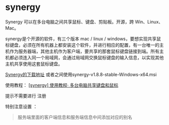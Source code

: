 # synergy
Synergy 可以在多台电脑之间共享鼠标、键盘、剪贴板。开源，跨 Win、Linux、Mac。


synergy是个开源的软件，有三个版本 mac / linux / windows，要想实现共享鼠标键盘，必须在所有机器上都安装这个软件，并进行相应的配置，有一台唯一的主机作为服务器端，其他主机作为客户端，要共享的那套鼠标键盘链接到端。所有主机都必须连入同一个局域网，会通过局域网交换鼠标键盘的输入信息，以实现其他主机共享使用这套鼠标键盘。

[Synergy的下载地址](https://sourceforge.net/projects/synergy-stable-builds/)
或者之间使用synergy-v1.8.8-stable-Windows-x64.msi

使用教程：
[[synergy] 使用教程· 多台电脑共享键盘和鼠标](https://blog.csdn.net/eightwhells/article/details/49474339)

提示不需要进行 注册

特别注意设置  ：
>服务端里面的客户端信息和服务端信息中间添加对应的别名


